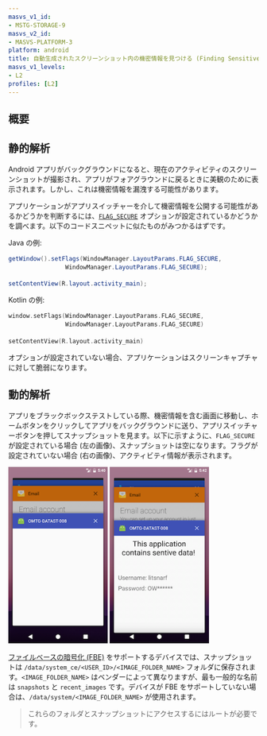 ```yaml
---
masvs_v1_id:
- MSTG-STORAGE-9
masvs_v2_id:
- MASVS-PLATFORM-3
platform: android
title: 自動生成されたスクリーンショット内の機密情報を見つける (Finding Sensitive Information in Auto-Generated Screenshots)
masvs_v1_levels:
- L2
profiles: [L2]
---
```


## 概要

## 静的解析

Android アプリがバックグラウンドになると、現在のアクティビティのスクリーンショットが撮影され、アプリがフォアグラウンドに戻るときに美観のために表示されます。しかし、これは機密情報を漏洩する可能性があります。

アプリケーションがアプリスイッチャーを介して機密情報を公開する可能性があるかどうかを判断するには、[`FLAG_SECURE`](https://developer.android.com/reference/android/view/Display.html#FLAG_SECURE "FLAG_SECURE Option") オプションが設定されているかどうかを調べます。以下のコードスニペットに似たものがみつかるはずです。

Java の例:

```java
getWindow().setFlags(WindowManager.LayoutParams.FLAG_SECURE,
                WindowManager.LayoutParams.FLAG_SECURE);

setContentView(R.layout.activity_main);
```

Kotlin の例:

```kotlin
window.setFlags(WindowManager.LayoutParams.FLAG_SECURE,
                WindowManager.LayoutParams.FLAG_SECURE)

setContentView(R.layout.activity_main)
```

オプションが設定されていない場合、アプリケーションはスクリーンキャプチャに対して脆弱になります。

## 動的解析

アプリをブラックボックステストしている際、機密情報を含む画面に移動し、ホームボタンをクリックしてアプリをバックグラウンドに送り、アプリスイッチャーボタンを押してスナップショットを見ます。以下に示すように、`FLAG_SECURE` が設定されている場合 (左の画像)、スナップショットは空になります。フラグが設定されていない場合 (右の画像)、アクティビティ情報が表示されます。

<img src="../../../Document/Images/Chapters/0x05d/2.png" width="200px" />
<img src="../../../Document/Images/Chapters/0x05d/1.png" width="200px" />

[ファイルベースの暗号化 (FBE)](https://source.android.com/security/encryption/file-based "FBE") をサポートするデバイスでは、スナップショットは `/data/system_ce/<USER_ID>/<IMAGE_FOLDER_NAME>` フォルダに保存されます。`<IMAGE_FOLDER_NAME>` はベンダーによって異なりますが、最も一般的な名前は `snapshots` と `recent_images` です。デバイスが FBE をサポートしていない場合は、`/data/system/<IMAGE_FOLDER_NAME>` が使用されます。

> これらのフォルダとスナップショットにアクセスするにはルートが必要です。
